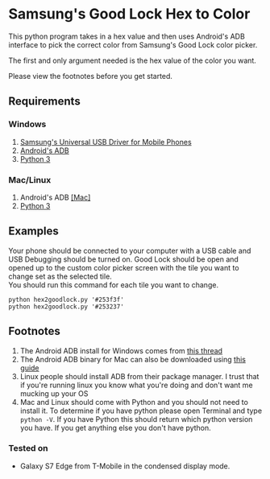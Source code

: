 # Samsung's Good Lock Hex to Color
This python program takes in a hex value and then uses Android's ADB interface to pick the correct color from Samsung's Good Lock color picker.

The first and only argument needed is the hex value of the color you want.

Please view the footnotes before you get started.

## Requirements

### Windows  
1. [Samsung's Universal USB Driver for Mobile Phones](http://downloadcenter.samsung.com/content/DR/201602/20160219075034805/SAMSUNG_USB_Driver_for_Mobile_Phones_v1.5.45.00.exe)  
2. [Android's ADB](https://www.androidfilehost.com/?fid=24521665358595410)
3. [Python 3](https://www.python.org/)

### Mac/Linux
1. Android's ADB [[Mac]](mac-tools/adb)
2. [Python 3](https://www.python.org/)

## Examples
Your phone should be connected to your computer with a USB cable and USB Debugging should be turned on. Good Lock should be open and opened up to the custom color picker screen with the tile you want to change set as the selected tile.   
You should run this command for each tile you want to change.

`python hex2goodlock.py '#253f3f'`  
`python hex2goodlock.py '#253237'`


## Footnotes
1. The Android ADB install for Windows comes from [this thread](http://forum.xda-developers.com/showthread.php?t=2317790)
2. The Android ADB binary for Mac can also be downloaded using [this guide](http://forum.xda-developers.com/showthread.php?t=1917237)
3. Linux people should install ADB from their package manager. I trust that if you're running linux you know what you're doing and don't want me mucking up your OS
4. Mac and Linux should come with Python and you should not need to install it. To determine if you have python please open Terminal and type `python -V`. If you have Python this should return which python version you have. If you get anything else you don't have python.

### Tested on
* Galaxy S7 Edge from T-Mobile in the condensed display mode.
